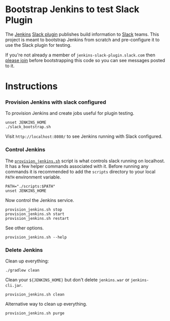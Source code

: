 # Bootstrap Jenkins to test Slack Plugin

The [Jenkins][jenkins] [Slack plugin][slack-plugin] publishes build information
to [Slack][slack] teams.   This project is meant to bootstrap Jenkins from
scratch and pre-configure it to use the Slack plugin for testing.

If you're not already a member of `jenkins-slack-plugin.slack.com` then [please
join][join-slack] before bootstrapping this code so you can see messages posted
to it.

# Instructions

### Provision Jenkins with slack configured

To provision Jenkins and create jobs useful for plugin testing.

    unset JENKINS_HOME
    ./slack_bootstrap.sh

Visit `http://localhost:8080/` to see Jenkins running with Slack configured.

### Control Jenkins

The [`provision_jenkins.sh`](scripts/provision_jenkins.sh) script is what
controls slack running on localhost.  It has a few helper commands associated
with it.  Before running any commands it is recommended to add the `scripts`
directory to your local `PATH` environment variable.

    PATH="./scripts:$PATH"
    unset JENKINS_HOME

Now control the Jenkins service.

    provision_jenkins.sh stop
    provision_jenkins.sh start
    provision_jenkins.sh restart


See other options.

    provision_jenkins.sh --help

### Delete Jenkins

Clean up everything:

    ./gradlew clean

Clean your `${JENKINS_HOME}` but don't delete `jenkins.war` or
`jenkins-cli.jar`.

    provision_jenkins.sh clean

Alternative way to clean up everything.

    provision_jenkins.sh purge

[gh-token]: https://help.github.com/articles/creating-an-access-token-for-command-line-use/
[jenkins]: http://jenkins-ci.org/
[join-slack]: https://jenkins-slack-testing-signup.herokuapp.com/
[slack-plugin]: https://github.com/jenkinsci/slack-plugin
[slack]: https://slack.com/
